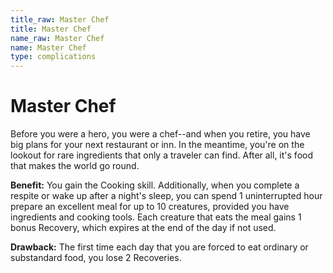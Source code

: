```yaml
---
title_raw: Master Chef
title: Master Chef
name_raw: Master Chef
name: Master Chef
type: complications
---
```


# Master Chef

Before you were a hero, you were a chef--and when you retire, you have big plans for your next restaurant or inn. In the meantime, you're on the lookout for rare ingredients that only a traveler can find. After all, it's food that makes the world go round.

**Benefit:** You gain the Cooking skill. Additionally, when you complete a respite or wake up after a night's sleep, you can spend 1 uninterrupted hour prepare an excellent meal for up to 10 creatures, provided you have ingredients and cooking tools. Each creature that eats the meal gains 1 bonus Recovery, which expires at the end of the day if not used.

**Drawback:** The first time each day that you are forced to eat ordinary or substandard food, you lose 2 Recoveries.
